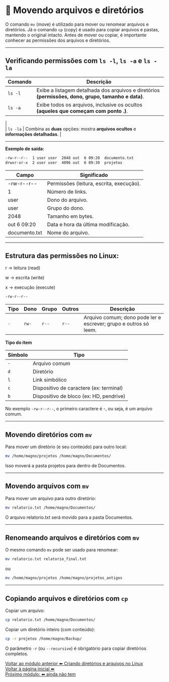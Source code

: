 # 📂 Movendo arquivos e diretórios  

O comando `mv` (move) é utilizado para mover ou renomear arquivos e diretórios.
Já o comando `cp` (copy) é usado para copiar arquivos e pastas, mantendo o original intacto.
Antes de mover ou copiar, é importante conhecer as permissões dos arquivos e diretórios.  
  
 ---  
    
## Verificando permissões com `ls -l`, `ls -a` e `ls -la`  

| **Comando** | **Descrição** |  
|-------------|---------------|
| `ls -l` | Exibe a listagem detalhada dos arquivos e diretórios **(permissões, dono, grupo, tamanho e data)**. |  
| `ls -a` | Exibe todos os arquivos, inclusive os ocultos **(aqueles que começam com ponto .)**.
 |  
| `ls -la` | Combina as **duas** opções: mostra **arquivos ocultos** e **informações detalhadas**. |  
  
   
---    
  
**Exemplo de saída:**  
```bash
-rw-r--r--  1 user user  2048 out  6 09:20  documento.txt  
drwxr-xr-x  2 user user  4096 out  6 09:30  projetos
```  

| Campo | Significado |  
|-------|-------------|  
| -rw-r--r-- | Permissões (leitura, escrita, execução). |  
| 1 | Número de links. |  
| user | Dono do arquivo. |  
| user | Grupo do dono. |  
| 2048 | Tamanho em bytes. |  
| out 6 09:20 | Data e hora da última modificação. |  
| documento.txt | Nome do arquivo. |  
  

---  
     
## Estrutura das permissões no Linux:

r → leitura (read)  

w → escrita (write)  

x → execução (execute)  

```bash
-rw-r--r--

```  
  
  
| **Tipo** | **Dono** | **Grupo** | **Outros** | **Descrição** |  
|----------|----------|-----------|------------|---------------|  
| `-` | `rw-` | `r--` | `r--` | Arquivo comum; dono pode ler e escrever; grupo e outros só leem. |  

**Tipo do item**  

| **Símbolo** | **Tipo** |
|-------------|----------|  
| `-` | Arquivo comum |  
| `d` | Diretório |  
| `l` |	Link simbólico |  
| `c` |	Dispositivo de caractere (ex: terminal) |  
| `b` |	Dispositivo de bloco (ex: HD, pendrive) |  

No exemplo `-rw-r--r--`, o primeiro caractere é -, ou seja, é um arquivo comum.  

---  
  
  
## Movendo diretórios com `mv`

Para mover um diretório (e seu conteúdo) para outro local:

```bash
mv /home/magno/projetos /home/magno/Documentos/
```
  
Isso moverá a pasta projetos para dentro de Documentos.  

---


## Movendo arquivos com `mv` 

Para mover um arquivo para outro diretório:

```bash
mv relatorio.txt /home/magno/Documentos/  
```  

O arquivo relatorio.txt será movido para a pasta Documentos.

---
  

## Renomeando arquivos e diretórios com `mv`

O mesmo comando `mv` pode ser usado para renomear:

```bash
mv relatorio.txt relatorio_final.txt
```  
ou  
```bash
mv /home/magno/projetos /home/magno/projetos_antigos
```  

---

  

## Copiando arquivos e diretórios com `cp`  

Copiar um arquivo:
```bash
cp relatorio.txt /home/magno/Documentos/  
```  
  
Copiar um diretório inteiro (com conteúdo):  
```bash
cp -r projetos /home/magno/Backup/  
```  
O parâmetro `-r` (ou `--recursive`) é obrigatório para copiar diretórios completos.  

  

[Voltar ao módulo anterior ⬅ Criando diretórios e arquivos no Linux](/diretorios.md)  
[Voltar à página inicial ⬅ ](/README.md)  
[Próximo módulo: ⬅ ainda não tem]() 
